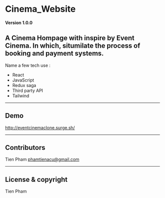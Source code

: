 # Cinema_Website

**Version 1.0.0**

A Cinema Hompage with inspire by Event Cinema. In which, situmilate the process of booking and payment systems.
---
Name a few tech use  : 
  * React
  * JavaScript
  * Redux saga
  * Third party API
  * Tailwind

---
## Demo

http://eventcinemaclone.surge.sh/

---
## Contributors

Tien Pham <phamtienacu@gmail.com>


---

## License & copyright

Tien Pham 





